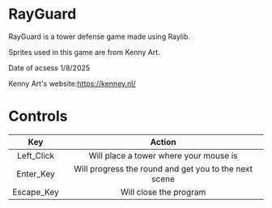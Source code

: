 # RayGuard

RayGuard is a tower defense game made using Raylib.

Sprites used in this game are from Kenny Art.

Date of acsess 1/8/2025

Kenny Art's website:https://kenney.nl/

# Controls 
|Key|Action|
|:---:|:--:|
Left_Click|Will place a tower where your mouse is| 
Enter_Key| Will progress the round and get you to the next scene|
Escape_Key| Will close the program|






